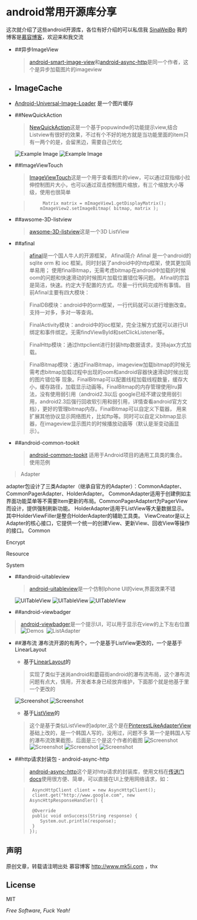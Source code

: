 android常用开源库分享
=================
   
   
这次就介绍了这些android开源库，各位有好介绍的可以私信我 [SinaWeiBo][15]
我的博客是[慕容博客][16]，欢迎来和我交流 
   
- ##异步ImageView
   
   > [android-smart-image-view][6]和[android-async-http][4]是同一个作者，这个是异步加载图片的imageview
   
   
- ## ImageCache 
- [Android-Universal-Image-Loader][8]   是一个图片缓存
   
   
   
   
- ##NewQuickAction
   > [NewQuickAction][7]这是一个基于popuwindw的功能提示view,结合Listview有很好的效果，不过有个不好的地方就是当功能里面的item只有一两个的是，会留黑边，需要自己优化
   
   ![Example Image](http://londatiga.net/images/quickaction1.png)  ![Example Image](http://londatiga.net/images/quickaction2.png) 


- ##ImageViewTouch  
  > [ImageViewTouch][9]这是一个用于查看图片的view，可以通过双指缩小拉伸控制图片大小，也可以通过双击控制图片缩放，有三个缩放大小等级，使用也很简单
  
  >          Matrix matrix = mImageView1.getDisplayMatrix();
  >         mImageView2.setImageBitmap( bitmap, matrix );
   
   
   
   
   
   
- ##awsome-3D-listview
   > [awsome-3D-listview][10]这是一个3D ListView
   
   
   
   
 - ##afinal
    > [afinal][11]是一个国人牛人的开源框架，
    > Afinal简介
    > Afinal 是一个android的sqlite orm 和 ioc 框架。同时封装了android中的http框架，使其更加简单易用；
    > 使用finalBitmap，无需考虑bitmap在android中加载的时候oom的问题和快速滑动的时候图片加载位置错位等问题。
    > Afinal的宗旨是简洁，快速。约定大于配置的方式。尽量一行代码完成所有事情。
    > 目前Afinal主要有四大模块：

    > FinalDB模块：android中的orm框架，一行代码就可以进行增删改查。支持一对多，多对一等查询。

    > FinalActivity模块：android中的ioc框架，完全注解方式就可以进行UI绑定和事件绑定。无需findViewById和setClickListener等。

    > FinalHttp模块：通过httpclient进行封装http数据请求，支持ajax方式加载。

    > FinalBitmap模块：通过FinalBitmap，imageview加载bitmap的时候无需考虑bitmap加载过程中出现的oom和android容器快速滑动时候出现的图片错位等   现象。FinalBitmap可以配置线程加载线程数量，缓存大小，缓存路径，加载显示动画等。FinalBitmap的内存管理使用lru算法，没有使用弱引用（android2.3以后     google已经不建议使用弱引用，android2.3后强行回收软引用和弱引用，详情查看android官方文档），更好的管理bitmap内存。FinalBitmap可以自定义下载器，      用来扩展其他协议显示网络图片，比如ftp等。同时可以自定义bitmap显示器，在imageview显示图片的时候播放动画等（默认是渐变动画显示）。
   



- ##android-common-tookit
  > [android-common-tookit][12] 适用于Android项目的通用工具类的集合。
  > 使用范例
>
 >  Adapter
>
adapter包设计了三类Adapter（继承自官方的Adapter）：CommonAdapter、CommonPagerAdapter、HolderAdapter。
CommonAdapter适用于创建例如主界面功能菜单等不需要Item更新的布局。CommonPagerAdaptert为PagerView而设计，提供强制刷新功能。
HolderAdapter适用于ListView等大量数据显示。其中HolderViewFiller是整合HolderAdapter的辅助工具类。
ViewCreator是以上Adapter的核心接口，它提供一个统一的创建View、更新View、回收View等操作的接口。
Common
>
Encrypt
>
Resource
>
System


- ##android-uitableview
  > [android-uitableview][13]是一个仿制Iphone UI的view,界面效果不错
   
   ![UITableView](http://thiago.grem.io/img/github/uitable-view.png "UITableView")
![UITableView](http://thiago.grem.io/img/github/uitable-view3.png "UITableView")
![UITableView](http://thiago.grem.io/img/github/uitable-view4.png "UITableView")



- ##android-viewbadger
 > [android-viewbadger][14]是一个提示UI，可以用于显示在view的上下左右位置
  ![Demos](http://www.jeffgilfelt.com/viewbadger/vb-1a.png "Demos")&nbsp;
![ListAdapter](http://www.jeffgilfelt.com/viewbadger/vb-2a.png "ListAdapter")

- ##瀑布流
   瀑布流开源的有两个，一个是基于ListView更改的，一个是基于LinearLayout
    - 基于[LinearLayout][1]的 
    >实现了类似于迷尚android和蘑菇街android的瀑布流布局，这个瀑布流问题有点大，慎用，开发者本身已经放弃维护，下面那个就是他基于里一个更改的
    
    ![Screenshot](https://github.com/dodola/android_waterfall/raw/master/screen1.png) ![Screenshot](https://github.com/dodola/android_waterfall/raw/master/screen2.png)
    
    
    - 基于[ListView][2]的
   > 这个是基于类似ListView的adpter,这个是在[PinterestLikeAdapterView][3]基础上改的，是一个韩国人写的，没用过，问题不多
   第一个是韩国人写的瀑布流效果截图，后面是三个是这个作者的截图
     ![Screenshot](http://cloud.github.com/downloads/huewu/PinterestLikeAdapterView/screenshot.png) ![Screenshot](https://github.com/dodola/PinterestLikeAdapterView/raw/master/01.png) ![Screenshot](https://github.com/dodola/PinterestLikeAdapterView/raw/master/02.png) ![Screenshot](https://github.com/dodola/PinterestLikeAdapterView/raw/master/03.png)
   
   
   
- ##http请求封装包 - android-async-http   
   
   > [android-async-http][4]这个是对http请求的封装库，使用文档在[传送门docs][5]使用很方便、简单，可以直接在UI上使用网络请求，如：
   
   >      AsyncHttpClient client = new AsyncHttpClient();    
   >      client.get("http://www.google.com", new AsyncHttpResponseHandler() {    
   >    
   >      @Override
   >      public void onSuccess(String response) {
   >         System.out.println(response);
   >      }
   >     });


声明
---
原创文章，转载请注明出处 慕容博客  http://www.mk5i.com ，thx



[1]: https://github.com/inmyfree/android_waterfall
[2]:https://github.com/dodola/PinterestLikeAdapterView
[3]:https://github.com/huewu/PinterestLikeAdapterView
[4]:https://github.com/loopj/android-async-http
[5]:http://loopj.com/android-async-http/
[6]:https://github.com/loopj/android-smart-image-view

[7]:https://github.com/inmyfree/NewQuickAction
[8]:https://github.com/nostra13/Android-Universal-Image-Loader
[9]:https://github.com/inmyfree/ImageViewZoom
[10]:https://github.com/inmyfree/awsome-3D-listview   
[11]:https://github.com/inmyfree/afinal 
[12]:https://github.com/chenyoca/android-common-tookit
[13]:https://github.com/inmyfree/android-uitableview

[14]:https://github.com/jgilfelt/android-viewbadger

[15]:http://weibo.com/131426520

[16]:http://wwww.mk5i.com

License
-

MIT

*Free Software, Fuck Yeah!*









